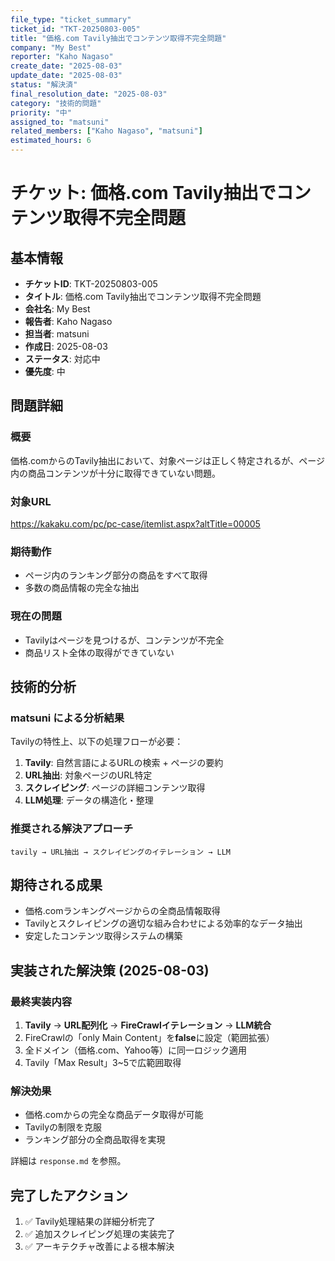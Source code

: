 ```yaml
---
file_type: "ticket_summary"
ticket_id: "TKT-20250803-005"
title: "価格.com Tavily抽出でコンテンツ取得不完全問題"
company: "My Best"
reporter: "Kaho Nagaso"
create_date: "2025-08-03"
update_date: "2025-08-03"
status: "解決済"
final_resolution_date: "2025-08-03"
category: "技術的問題"
priority: "中"
assigned_to: "matsuni"
related_members: ["Kaho Nagaso", "matsuni"]
estimated_hours: 6
---
```


# チケット: 価格.com Tavily抽出でコンテンツ取得不完全問題

## 基本情報
- **チケットID**: TKT-20250803-005
- **タイトル**: 価格.com Tavily抽出でコンテンツ取得不完全問題
- **会社名**: My Best
- **報告者**: Kaho Nagaso
- **担当者**: matsuni
- **作成日**: 2025-08-03
- **ステータス**: 対応中
- **優先度**: 中

## 問題詳細

### 概要
価格.comからのTavily抽出において、対象ページは正しく特定されるが、ページ内の商品コンテンツが十分に取得できていない問題。

### 対象URL
https://kakaku.com/pc/pc-case/itemlist.aspx?altTitle=00005

### 期待動作
- ページ内のランキング部分の商品をすべて取得
- 多数の商品情報の完全な抽出

### 現在の問題
- Tavilyはページを見つけるが、コンテンツが不完全
- 商品リスト全体の取得ができていない

## 技術的分析

### matsuni による分析結果
Tavilyの特性上、以下の処理フローが必要：

1. **Tavily**: 自然言語によるURLの検索 + ページの要約
2. **URL抽出**: 対象ページのURL特定
3. **スクレイピング**: ページの詳細コンテンツ取得
4. **LLM処理**: データの構造化・整理

### 推奨される解決アプローチ
`tavily → URL抽出 → スクレイピングのイテレーション → LLM`

## 期待される成果
- 価格.comランキングページからの全商品情報取得
- Tavilyとスクレイピングの適切な組み合わせによる効率的なデータ抽出
- 安定したコンテンツ取得システムの構築

## 実装された解決策 (2025-08-03)

### 最終実装内容
1. **Tavily** → **URL配列化** → **FireCrawlイテレーション** → **LLM統合**
2. FireCrawlの「only Main Content」を**false**に設定（範囲拡張）
3. 全ドメイン（価格.com、Yahoo等）に同一ロジック適用
4. Tavily「Max Result」3~5で広範囲取得

### 解決効果
- 価格.comからの完全な商品データ取得が可能
- Tavilyの制限を克服
- ランキング部分の全商品取得を実現

詳細は `response.md` を参照。

## 完了したアクション
1. ✅ Tavily処理結果の詳細分析完了
2. ✅ 追加スクレイピング処理の実装完了
3. ✅ アーキテクチャ改善による根本解決